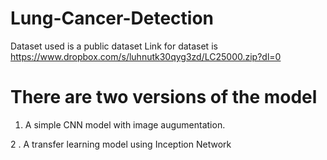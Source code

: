 # Lung-Cancer-Detection
Dataset used is a public dataset
Link for dataset is https://www.dropbox.com/s/luhnutk30qyg3zd/LC25000.zip?dl=0

# There are two versions of the model
  1. A simple CNN model with image augumentation.
 
  2 . A transfer learning model using Inception Network
